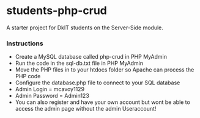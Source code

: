 # students-php-crud
A starter project for DkIT students on the Server-Side module.
### Instructions
* Create a MySQL database called php-crud in PHP MyAdmin
* Run the code in the sql-db.txt file in PHP MyAdmin
* Move the PHP files in to your htdocs folder so Apache can process the PHP code
* Configure the database.php file to connect to your SQL database
* Admin Login = mcavoy1129
* Admin Password = Admin123
* You can also register and have your own account but wont be able to access the admin page without the admin Useraccount!

